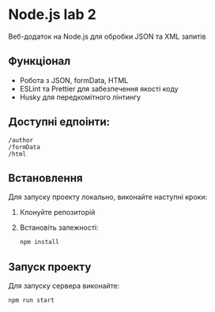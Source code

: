 # Node.js lab 2

Веб-додаток на Node.js для обробки JSON та XML запитів

## Функціонал

- Робота з JSON, formData, HTML
- ESLint та Prettier для забезпечення якості коду
- Husky для передкомітного лінтингу

## Доступні едпоінти:

```
/author
/formData
/html
```

## Встановлення

Для запуску проекту локально, виконайте наступні кроки:

1. Клонуйте репозиторій

2. Встановіть залежності:

   ```bash
   npm install
   ```

## Запуск проекту

Для запуску сервера виконайте:

```bash
npm run start
```
